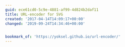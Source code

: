 ```yaml
---
guid: ece61cd0-5c9e-4881-af99-4d824b2daf11
title: URL-encoder for SVG
created: '2017-04-14T14:09:17+00:00'
changed: '2019-09-24T14:34:46+00:00'


bookmark_of: 'https://yoksel.github.io/url-encoder/'
---
```




